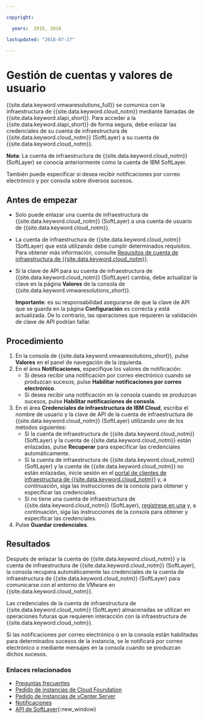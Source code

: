 ```yaml
---

copyright:

  years:  2016, 2018

lastupdated: "2018-07-27"

---
```


# Gestión de cuentas y valores de usuario

{{site.data.keyword.vmwaresolutions_full}} se comunica con la infraestructura de {{site.data.keyword.cloud_notm}} mediante llamadas de {{site.data.keyword.slapi_short}}. Para acceder a la {{site.data.keyword.slapi_short}} de forma segura, debe enlazar las credenciales de su cuenta de infraestructura de {{site.data.keyword.cloud_notm}} (SoftLayer) a su cuenta de {{site.data.keyword.cloud_notm}}.

**Nota**: La cuenta de infraestructura de {{site.data.keyword.cloud_notm}} (SoftLayer) se conocía anteriormente como la cuenta de IBM SoftLayer.

También puede especificar si desea recibir notificaciones por correo electrónico y por consola sobre diversos sucesos.

## Antes de empezar

* Solo puede enlazar una cuenta de infraestructura de {{site.data.keyword.cloud_notm}} (SoftLayer) a una cuenta de usuario de {{site.data.keyword.cloud_notm}}.
* La cuenta de infraestructura de {{site.data.keyword.cloud_notm}} (SoftLayer) que está utilizando debe cumplir determinados requisitos. Para obtener más información, consulte [Requisitos de cuenta de infraestructura de {{site.data.keyword.cloud_notm}}](slaccountrequirement.html).
* Si la clave de API para su cuenta de infraestructura de {{site.data.keyword.cloud_notm}} (SoftLayer) cambia, debe actualizar la clave en la página **Valores** de la consola de {{site.data.keyword.vmwaresolutions_short}}.

   **Importante**: es su responsabilidad asegurarse de que la clave de API que se guarda en la página **Configuración** es correcta y está actualizada.
   De lo contrario, las operaciones que requieren la validación de clave de API podrían fallar.

## Procedimiento

1. En la consola de {{site.data.keyword.vmwaresolutions_short}}, pulse **Valores** en el panel de navegación de la izquierda.
2. En el área **Notificaciones**, especifique los valores de notificación:
   * Si desea recibir una notificación por correo electrónico cuando se produzcan sucesos, pulse **Habilitar notificaciones por correo electrónico**.
   * Si desea recibir una notificación en la consola cuando se produzcan sucesos, pulse **Habilitar notificaciones de consola**.
3. En el área **Credenciales de infraestructura de IBM Cloud**, escriba el nombre de usuario y la clave de API de la cuenta de infraestructura de {{site.data.keyword.cloud_notm}} (SoftLayer) utilizando uno de los métodos siguientes:
   * Si la cuenta de infraestructura de {{site.data.keyword.cloud_notm}} (SoftLayer) y la cuenta de {{site.data.keyword.cloud_notm}} están enlazadas, pulse **Recuperar** para especificar las credenciales automáticamente.
   * Si la cuenta de infraestructura de {{site.data.keyword.cloud_notm}} (SoftLayer) y la cuenta de {{site.data.keyword.cloud_notm}} no están enlazadas, inicie sesión en el [portal de clientes de infraestructura de {{site.data.keyword.cloud_notm}}](https://control.softlayer.com/) y, a continuación, siga las instrucciones de la consola para obtener y especificar las credenciales.
   * Si no tiene una cuenta de infraestructura de {{site.data.keyword.cloud_notm}} (SoftLayer), [regístrese en una](../vmonic/signing_softlayer_account.html) y, a continuación, siga las instrucciones de la consola para obtener y especificar las credenciales.
4. Pulse **Guardar credenciales**.

## Resultados

Después de enlazar la cuenta de {{site.data.keyword.cloud_notm}} y la cuenta de infraestructura de {{site.data.keyword.cloud_notm}} (SoftLayer), la consola recupera automáticamente las credenciales de la cuenta de infraestructura de {{site.data.keyword.cloud_notm}} (SoftLayer) para comunicarse con el entorno de VMware en {{site.data.keyword.cloud_notm}}.

Las credenciales de la cuenta de infraestructura de {{site.data.keyword.cloud_notm}} (SoftLayer) almacenadas se utilizan en operaciones futuras que requieren interacción con la infraestructura de {{site.data.keyword.cloud_notm}}.

Si las notificaciones por correo electrónico o en la consola están habilitadas para determinados sucesos de la instancia, se le notificará por correo electrónico o mediante mensajes en la consola cuando se produzcan dichos sucesos.

### Enlaces relacionados

* [Preguntas frecuentes](faq.html)
* [Pedido de instancias de Cloud Foundation](../sddc/sd_orderinginstance.html)
* [Pedido de instancias de vCenter Server](../vcenter/vc_orderinginstance.html)
* [Notificaciones](notifications.html)
* [API de SoftLayer](../../../customer-portal/cpapi.html){:new_window}
